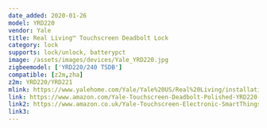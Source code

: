 ```yaml
---
date_added: 2020-01-26
model: YRD220
vendor: Yale
title: Real Living™ Touchscreen Deadbolt Lock
category: lock
supports: lock/unlock, batterypct
image: /assets/images/devices/Yale_YRD220.jpg
zigbeemodel: ['YRD220/240 TSDB']
compatible: [z2m,zha]
z2m: YRD220/YRD221
mlink: https://www.yalehome.com/Yale/Yale%20US/Real%20Living/installation%20instructions/Yale%20%20DB%20Touch%20Instructions%2023AUG11_Rev%20B.pdf
link: https://www.amazon.com/Yale-Touchscreen-Deadbolt-Polished-YRD220-HA-605/dp/B01LX5SWJO
link2: https://www.amazon.co.uk/Yale-Touchscreen-Electronic-SmartThings-YRD220-HA-0BP/dp/B00IPR3MPA
link3: 
---
```


